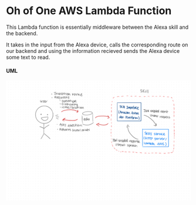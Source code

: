 # Oh of One AWS Lambda Function

This Lambda function is essentially middleware between the Alexa skill and the backend.

It takes in the input from the Alexa device, calls the corresponding route on our backend and using the information recieved sends the Alexa device some text to read.

#### UML
![](./assets/401-25.jpg)
